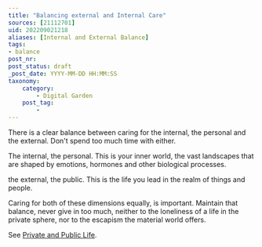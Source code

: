 ```yaml
---
title: "Balancing external and Internal Care"
sources: [21112701]
uid: 202209021218
aliases: [Internal and External Balance]
tags:
- balance
post_nr:
post_status: draft
_post_date: YYYY-MM-DD HH:MM:SS
taxonomy:
    category:
        - Digital Garden
    post_tag:
        -
---
```


There is a clear balance between caring for the internal, the personal and the external. Don't spend too much time with either.

The internal, the personal. This is your inner world, the vast landscapes that are shaped by emotions, hormones and other biological processes.

the external, the public. This is the life you lead in the realm of things and people.

Caring for both of these dimensions equally, is important. Maintain that balance, never give in too much, neither to the loneliness of a life in the private sphere, nor to the escapism the material world offers.

See [Private and Public Life](./202108201814.md).